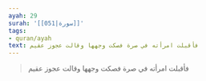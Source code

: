 ```yaml
---
ayah: 29
surah: '[[051|سورة]]'
tags:
- quran/ayah
text: فأقبلت امرأته في صرة فصكت وجهها وقالت عجوز عقيم
---
```

> فأقبلت امرأته في صرة فصكت وجهها وقالت عجوز عقيم
